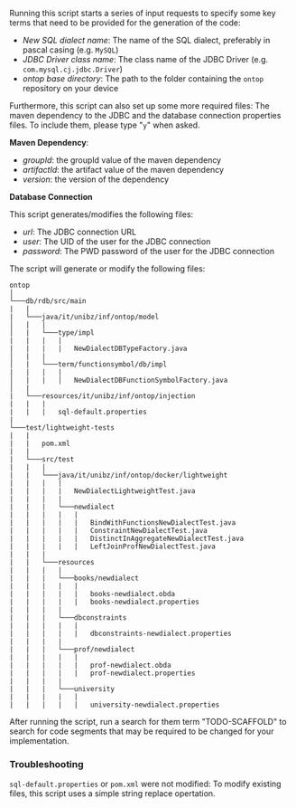 Running this script starts a series of input requests to specify some key terms that need to be provided for the generation of the code:

- *New SQL dialect name*: The name of the SQL dialect, preferably in pascal casing (e.g. `MySQL`)
- *JDBC Driver class name*: The class name of the JDBC Driver (e.g. `com.mysql.cj.jdbc.Driver`)
- *ontop base directory*: The path to the folder containing the `ontop` repository on your device

Furthermore, this script can also set up some more required files: The maven dependency to the JDBC and the database connection properties files. To include them, please type "`y`" when asked.

**Maven Dependency**:

- *groupId*: the groupId value of the maven dependency
- *artifactId*: the artifact value of the maven dependency
- *version*: the version of the dependency

**Database Connection**

This script generates/modifies the following files:

- *url*: The JDBC connection URL
- *user*: The UID of the user for the JDBC connection
- *password*: The PWD password of the user for the JDBC connection

The script will generate or modify the following files:

```
ontop
│
└───db/rdb/src/main
|   |
|   └───java/it/unibz/inf/ontop/model
│   |   |
│   |   └───type/impl
|   |   |   |
|   |   |   |   NewDialectDBTypeFactory.java
│   |   |
│   |   └───term/functionsymbol/db/impl
|   |   |   |
│   |   |   │   NewDialectDBFunctionSymbolFactory.java
│   |
|   └───resources/it/unibz/inf/ontop/injection
|   |   |
|   |   |   sql-default.properties
|
└───test/lightweight-tests
|   |   
|   |   pom.xml
|   |   
|   └───src/test
|   |   |
|   |   └───java/it/unibz/inf/ontop/docker/lightweight
|   |   |   |
|   |   |   |   NewDialectLightweightTest.java
|   |   |   |
|   |   |   └───newdialect
|   |   |   |   |
|   |   |   |   |   BindWithFunctionsNewDialectTest.java
|   |   |   |   |   ConstraintNewDialectTest.java
|   |   |   |   |   DistinctInAggregateNewDialectTest.java
|   |   |   |   |   LeftJoinProfNewDialectTest.java
|   |   |
|   |   └───resources
|   |   |   |
|   |   |   └───books/newdialect  
|   |   |   |   | 
|   |   |   |   |   books-newdialect.obda
|   |   |   |   |   books-newdialect.properties
|   |   |   |
|   |   |   └───dbconstraints
|   |   |   |   |
|   |   |   |   |   dbconstraints-newdialect.properties
|   |   |   |
|   |   |   └───prof/newdialect
|   |   |   |   |
|   |   |   |   |   prof-newdialect.obda
|   |   |   |   |   prof-newdialect.properties  
|   |   |   |
|   |   |   └───university
|   |   |   |   |
|   |   |   |   |   university-newdialect.properties
```

After running the script, run a search for them term "TODO-SCAFFOLD" to search for code segments that may be required to be changed for your implementation.

### Troubleshooting

`sql-default.properties` or `pom.xml` were not modified:
To modify existing files, this script uses a simple string replace opertation.